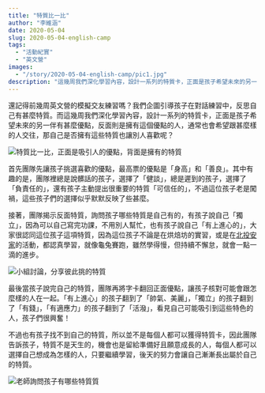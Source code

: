 ```yaml
---
title: "特質比一比"
author: "李維涵"
date: 2020-05-04
slug: 2020-05-04-english-camp
tags:
  - "活動紀實"
  - "英文營"
images: 
  - "/story/2020-05-04-english-camp/pic1.jpg"
description: "這幾周我們深化學習內容，設計一系列的特質卡，正面是孩子希望未來的另一伴有甚麼優點，反面則是擁有這個優點的人，通常也會希望跟甚麼樣的人交往，那自己是否擁有這些特質也讓別人喜歡呢？"
---
```


還記得前幾周英文營的模擬交友練習嗎？我們企圖引導孩子在對話練習中，反思自己有甚麼特質。而這幾周我們深化學習內容，設計一系列的特質卡，正面是孩子希望未來的另一伴有甚麼優點，反面則是擁有這個優點的人，通常也會希望跟甚麼樣的人交往，那自己是否擁有這些特質也讓別人喜歡呢？

![特質比一比，正面是吸引人的優點，背面是擁有的特質](pic1.jpg "特質比一比，正面是吸引人的優點，背面是擁有的特質")

首先團隊先讓孩子挑選喜歡的優點，最高票的優點是「身高」和「善良」。其中有趣的是，團隊裡總是說髒話的孩子，選擇了「健談」，總是遲到的孩子，選擇了「負責任的」，還有孩子主動提出很重要的特質「可信任的」，不過這位孩子老是闖禍，這些孩子們的選擇似乎默默反映了些甚麼。

接著，團隊揭示反面特質，詢問孩子哪些特質是自己有的，有孩子說自己「獨立」，因為可以自己寫完功課，不用別人幫忙，也有孩子說自己「有上進心的」，大家很認同這位孩子這項特質，因為這位孩子不論是在烘焙坊的實習，或是在<u>北投安家</u>的活動，都認真學習，就像龜兔賽跑，雖然學得慢，但持續不懈怠，就會一點一滴的進步。

![小組討論，分享彼此挑的特質](pic2.jpg "小組討論，分享彼此挑的特質")

最後當孩子說完自己的特質，團隊再將字卡翻回正面優點，讓孩子核對可能會跟怎麼樣的人在一起。「有上進心」的孩子翻到了「帥氣、美麗」，「獨立」的孩子翻到了「有錢」，「有適應力」的孩子翻到了「活潑」，看見自己可能吸引到這些特色的人，孩子們很興奮！

不過也有孩子找不到自己的特質，所以並不是每個人都可以獲得特質卡，因此團隊告訴孩子，特質不是天生的，機會也是留給準備好且願意成長的人，每個人都可以選擇自己想成為怎樣的人，只要繼續學習，後天的努力會讓自己漸漸長出屬於自己的特質。

![老師詢問孩子有哪些特質質](pic3.jpg "老師詢問孩子有哪些特質")
